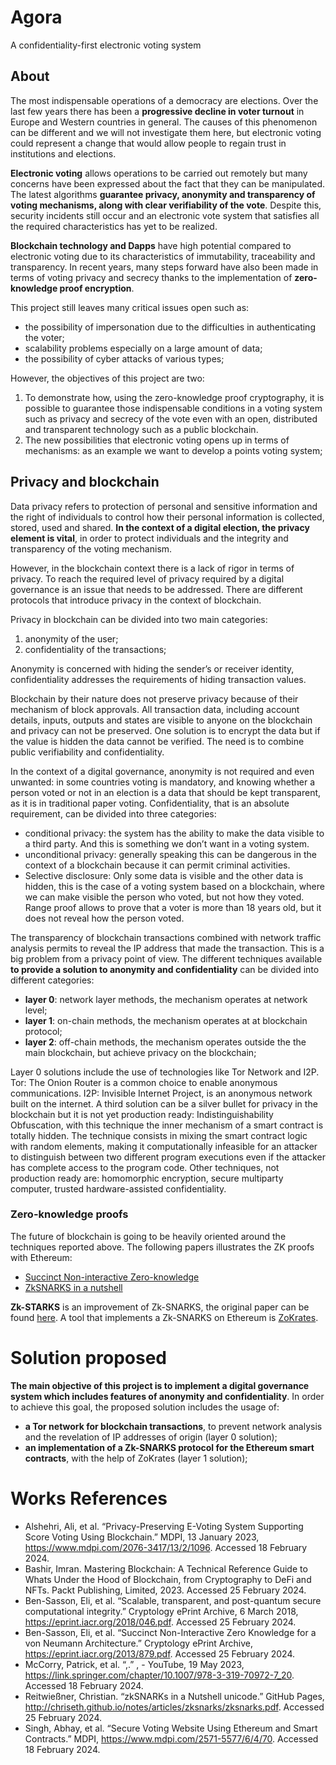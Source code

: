 # Agora
A confidentiality-first electronic voting system

## About

The most indispensable operations of a democracy are elections.
Over the last few years there has been a **progressive decline in voter turnout** in Europe and Western countries in general.
The causes of this phenomenon can be different and we will not investigate them here, but electronic voting could represent a change that would allow people to regain trust in institutions and elections.

**Electronic voting** allows operations to be carried out remotely but many concerns have been expressed about the fact that they can be manipulated.
The latest algorithms **guarantee privacy, anonymity and transparency of voting mechanisms, along with clear verifiability of the vote**. Despite this, security incidents still occur and an electronic vote system that satisfies all the required characteristics has yet to be realized.

**Blockchain technology and Dapps** have high potential compared to electronic voting due to its characteristics of immutability, traceability and transparency. In recent years, many steps forward have also been made in terms of voting privacy and secrecy thanks to the implementation of **zero-knowledge proof encryption**.

This project still leaves many critical issues open such as:

* the possibility of impersonation due to the difficulties in authenticating the voter;
* scalability problems especially on a large amount of data;
* the possibility of cyber attacks of various types;

However, the objectives of this project are two:
1. To demonstrate how, using the zero-knowledge proof cryptography, it is possible to guarantee those indispensable conditions in a voting system such as privacy and secrecy of the vote even with an open, distributed and transparent technology such as a public blockchain.
2. The new possibilities that electronic voting opens up in terms of mechanisms: as an example we want to develop a points voting system;

## Privacy and blockchain
Data privacy refers to protection of personal and sensitive information and the right of individuals to control how their personal information is collected, stored, used and shared. **In the context of a digital election, the privacy element is vital**, in order to protect individuals and the integrity and transparency of the voting mechanism.

However, in the blockchain context there is a lack of rigor in terms of privacy. To reach the required level of privacy required by a digital governance is an issue that needs to be addressed.
There are different protocols that introduce privacy in the context of blockchain.

Privacy in blockchain can be divided into two main categories:

1. anonymity of the user;
2. confidentiality of the transactions;

Anonymity is concerned with hiding the sender’s or receiver identity, confidentiality addresses the requirements of hiding transaction values.

Blockchain by their nature does not preserve privacy because of their mechanism of block approvals. All transaction data, including account details, inputs, outputs and states are visible to anyone on the blockchain and privacy can not be preserved.
One solution is to encrypt the data but if the value is hidden the data cannot be verified. The need is to combine public verifiability and confidentiality.

In the context of a digital governance, anonymity is not required and even unwanted: in some countries voting is mandatory, and knowing whether a person voted or not in an election is a data that should be kept transparent, as it is in traditional paper voting.
Confidentiality, that is an absolute requirement, can be divided into three categories:
* conditional privacy: the system has the ability to make the data visible to a third party. And this is something we don’t want in a voting system.
* unconditional privacy: generally speaking this can be dangerous in the context of a blockchain because it can permit criminal activities.
* Selective disclosure: Only some data is visible and the other data is hidden, this is the case of a voting system based on a blockchain, where we can make visible the person who voted, but not how they voted. Range proof allows to prove that a voter is more than 18 years old, but it does not reveal how the person voted.

The transparency of blockchain transactions combined with network traffic analysis permits to reveal the IP address that made the transaction. This is a big problem from a privacy point of view.
The different techniques available **to provide a solution to anonymity and confidentiality** can be divided into different categories:

* **layer 0**: network layer methods, the mechanism operates at network level;
* **layer 1**: on-chain methods, the mechanism operates at at blockchain protocol;
* **layer 2**: off-chain methods, the mechanism operates outside the the main blockchain, but achieve privacy on the blockchain;

Layer 0 solutions include the use of technologies like Tor Network and I2P.
Tor: The Onion Router is a common choice to enable anonymous communications.
I2P: Invisible Internet Project, is an anonymous network built on the internet.
A third solution can be a silver bullet for privacy in the blockchain but it is not yet production ready: Indistinguishability Obfuscation, with this technique the inner mechanism of a smart contract is totally hidden. The technique consists in mixing the smart contract logic with random elements, making it computationally infeasible for an attacker to distinguish between two different program executions even if the attacker has complete access to the program code.
Other techniques, not production ready are: homomorphic encryption, secure multiparty computer, trusted hardware-assisted confidentiality.


### Zero-knowledge proofs
The future of blockchain is going to be heavily oriented around the techniques reported above.
The following papers illustrates the ZK proofs with Ethereum:

* [Succinct Non-interactive Zero-knowledge](https://eprint.iacr.org/2013/879.pdf)
* [ZkSNARKS in a nutshell](http://chriseth.github.io/notes/articles/zksnarks/zksnarks.pdf)

**Zk-STARKS** is an improvement of Zk-SNARKS, the original paper can be found [here](https://eprint.iacr.org/2018/046.pdf). A tool that implements a Zk-SNARKS on Ethereum is [ZoKrates](https://zokrates.github.io/).


# Solution proposed

**The main objective of this project is to implement a digital governance system  which includes features of anonymity and confidentiality**.
In order to achieve this goal,  the proposed solution includes the usage of:

* **a Tor network for blockchain transactions**, to prevent network analysis and the revelation of IP addresses of origin (layer 0 solution);
* **an implementation of a Zk-SNARKS protocol for the Ethereum smart contracts**, with the help of ZoKrates (layer 1 solution);


# Works References

* Alshehri, Ali, et al. “Privacy-Preserving E-Voting System Supporting Score Voting Using Blockchain.” MDPI, 13 January 2023, https://www.mdpi.com/2076-3417/13/2/1096. Accessed 18 February 2024.
* Bashir, Imran. Mastering Blockchain: A Technical Reference Guide to Whats Under the Hood of Blockchain, from Cryptography to DeFi and NFTs. Packt Publishing, Limited, 2023. Accessed 25 February 2024.
* Ben-Sasson, Eli, et al. “Scalable, transparent, and post-quantum secure computational integrity.” Cryptology ePrint Archive, 6 March 2018, https://eprint.iacr.org/2018/046.pdf. Accessed 25 February 2024.
* Ben-Sasson, Eli, et al. “Succinct Non-Interactive Zero Knowledge for a von Neumann Architecture.” Cryptology ePrint Archive, https://eprint.iacr.org/2013/879.pdf. Accessed 25 February 2024.
* McCorry, Patrick, et al. “,.” , - YouTube, 19 May 2023, https://link.springer.com/chapter/10.1007/978-3-319-70972-7_20. Accessed 18 February 2024.
* Reitwießner, Christian. “zkSNARKs in a Nutshell unicode.” GitHub Pages, http://chriseth.github.io/notes/articles/zksnarks/zksnarks.pdf. Accessed 25 February 2024.
* Singh, Abhay, et al. “Secure Voting Website Using Ethereum and Smart Contracts.” MDPI, https://www.mdpi.com/2571-5577/6/4/70. Accessed 18 February 2024.

